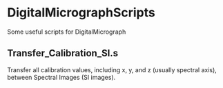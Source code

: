 # DigitalMicrographScripts
Some useful scripts for DigitalMicrograph

## Transfer_Calibration_SI.s
Transfer all calibration values, including x, y, and z (usually spectral axis), between Spectral Images (SI images).
